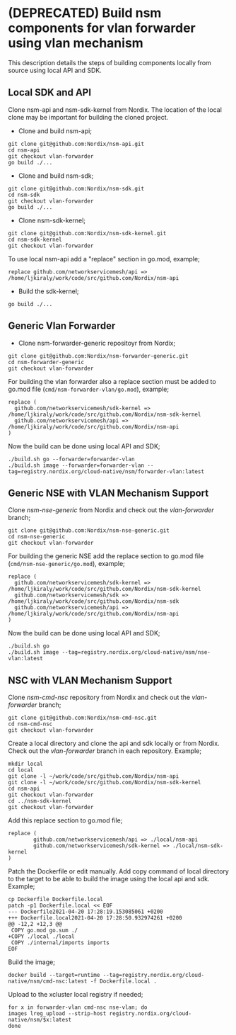# (DEPRECATED) Build nsm components for vlan forwarder using vlan mechanism

This description details the steps of building components locally from source using local API and SDK.

## Local SDK and API

Clone nsm-api and nsm-sdk-kernel from Nordix. The location of the local clone may be important for building the cloned project.

- Clone and build nsm-api;
```
git clone git@github.com:Nordix/nsm-api.git
cd nsm-api
git checkout vlan-forwarder
go build ./...
```
- Clone and build nsm-sdk;
```
git clone git@github.com:Nordix/nsm-sdk.git
cd nsm-sdk
git checkout vlan-forwarder
go build ./...
```
- Clone nsm-sdk-kernel;
```
git clone git@github.com:Nordix/nsm-sdk-kernel.git
cd nsm-sdk-kernel
git checkout vlan-forwarder
```

To use local nsm-api add a "replace" section in go.mod, example;

```
replace github.com/networkservicemesh/api => /home/ljkiraly/work/code/src/github.com/Nordix/nsm-api
```
- Build the sdk-kernel;
```
go build ./...
```

## Generic Vlan Forwarder

- Clone nsm-forwarder-generic repositoyr from Nordix;
```
git clone git@github.com:Nordix/nsm-forwarder-generic.git
cd nsm-forwarder-generic
git checkout vlan-forwarder
```

For building the vlan forwarder also a replace section must be added to go.mod file (`cmd/nsm-forwarder-vlan/go.mod`), example;

```
replace (
  github.com/networkservicemesh/sdk-kernel => /home/ljkiraly/work/code/src/github.com/Nordix/nsm-sdk-kernel
  github.com/networkservicemesh/api => /home/ljkiraly/work/code/src/github.com/Nordix/nsm-api
)
```

Now the build can be done using local API and SDK;

```
./build.sh go --forwarder=forwarder-vlan
./build.sh image --forwarder=forwarder-vlan --tag=registry.nordix.org/cloud-native/nsm/forwarder-vlan:latest
```

## Generic NSE with VLAN Mechanism Support

Clone *nsm-nse-generic* from Nordix and check out the *vlan-forwarder* branch;

```
git clone git@github.com:Nordix/nsm-nse-generic.git
cd nsm-nse-generic 
git checkout vlan-forwarder
```

For building the generic NSE add the replace section to go.mod file (`cmd/nsm-nse-generic/go.mod`), example;

```
replace (
  github.com/networkservicemesh/sdk-kernel => /home/ljkiraly/work/code/src/github.com/Nordix/nsm-sdk-kernel
  github.com/networkservicemesh/sdk => /home/ljkiraly/work/code/src/github.com/Nordix/nsm-sdk
  github.com/networkservicemesh/api => /home/ljkiraly/work/code/src/github.com/Nordix/nsm-api
)
```

Now the build can be done using local API and SDK;

```
./build.sh go
./build.sh image --tag=registry.nordix.org/cloud-native/nsm/nse-vlan:latest
```

## NSC with VLAN Mechanism Support
Clone *nsm-cmd-nsc* repository from Nordix and check out the *vlan-forwarder* branch;
```
git clone git@github.com:Nordix/nsm-cmd-nsc.git
cd nsm-cmd-nsc
git checkout vlan-forwarder
```
Create a local directory and clone the api and sdk locally or from Nordix. Check out the *vlan-forwarder* branch in each repository. Example;
```
mkdir local
cd local
git clone -l ~/work/code/src/github.com/Nordix/nsm-api
git clone -l ~/work/code/src/github.com/Nordix/nsm-sdk-kernel
cd nsm-api
git checkout vlan-forwarder
cd ../nsm-sdk-kernel
git checkout vlan-forwarder
```

Add this replace section to go.mod file;
```
replace (
        github.com/networkservicemesh/api => ./local/nsm-api
        github.com/networkservicemesh/sdk-kernel => ./local/nsm-sdk-kernel
)
```

Patch the Dockerfile or edit manually. Add copy command of local directory to the target to be able to build the image using the local api and sdk. Example;

```
cp Dockerfile Dockerfile.local
patch -p1 Dockerfile.local << EOF
--- Dockerfile2021-04-20 17:28:19.153085061 +0200
+++ Dockerfile.local2021-04-20 17:28:50.932974261 +0200
@@ -12,2 +12,3 @@
 COPY go.mod go.sum ./
+COPY ./local ./local
 COPY ./internal/imports imports
EOF
```
Build the image;
```
docker build --target=runtime --tag=registry.nordix.org/cloud-native/nsm/cmd-nsc:latest -f Dockerfile.local .
```

Upload to the xcluster local registry if needed;
```
for x in forwarder-vlan cmd-nsc nse-vlan; do
images lreg_upload --strip-host registry.nordix.org/cloud-native/nsm/$x:latest
done
```
